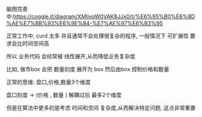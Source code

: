 脑图完善中:https://coggle.it/diagram/XMljvqW0VAK8JJx0/t/%E6%95%B0%E6%8D%AE%E7%BB%93%E6%9E%84-%E7%AE%97%E6%B3%95





正常工作中, curd 太多
并且通常不会处理很复杂的程序, 一般情况下  可扩展性 要求会比时间空间高


所以  业务代码 会经常被 线性展开,从而降低业务复杂度

比如, 做市box   会把  数量刻度  展开为  box
然后由box 控制价格和数量


正常的思维: 盘口,价格,数量3个维度


盘口刻度 -> (价格  , 数量 )  解耦过后 最多2个维度


但是在算法中更多的是考虑 时间和空间 复杂度,从而解决特定问题, 这点非常重要